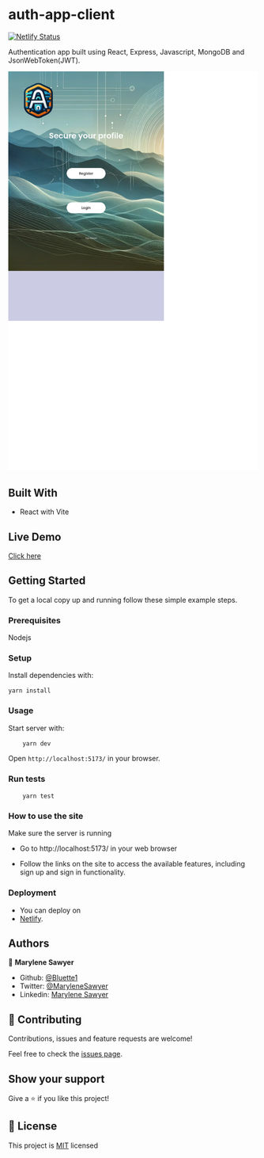 # auth-app-client

[![Netlify Status](https://api.netlify.com/api/v1/badges/3ec2d73a-ae32-4d35-a373-6c8e543a50bf/deploy-status)](https://app.netlify.com/sites/auth-guard-app/deploys)

Authentication app built using React, Express, Javascript, MongoDB and JsonWebToken(JWT).


![demopage](./public/screenshot.png)
## Built With

- React with Vite

## Live Demo

[Click here](https://auth-guard-app.netlify.app/)


## Getting Started

To get a local copy up and running follow these simple example steps.

### Prerequisites

Nodejs

### Setup

Install dependencies with:

```
yarn install
```


### Usage

Start server with:

```
    yarn dev
```

Open `http://localhost:5173/` in your browser.

### Run tests

```
    yarn test
```

### How to use the site
Make sure the server is running
- Go to http://localhost:5173/ in your web browser
   
- Follow the links on the site to access the available features, including sign up and sign in functionality.


### Deployment
- You can deploy on
 - [Netlify](https://app.netlify.com).


## Authors

👤 **Marylene Sawyer**
- Github: [@Bluette1](https://github.com/Bluette1)
- Twitter: [@MaryleneSawyer](https://twitter.com/MaryleneSawyer)
- Linkedin: [Marylene Sawyer](https://www.linkedin.com/in/marylene-sawyer)

## 🤝 Contributing

Contributions, issues and feature requests are welcome!

Feel free to check the [issues page](https://github.com/Bluette1/auth-app/issues).

## Show your support

Give a ⭐️ if you like this project!


## 📝 License

This project is [MIT](https://opensource.org/licenses/MIT) licensed

